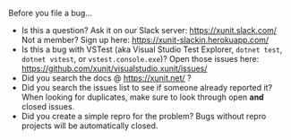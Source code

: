 Before you file a bug...

* Is this a question?
  Ask it on our Slack server: https://xunit.slack.com/
  Not a member? Sign up here: https://xunit-slackin.herokuapp.com/
* Is this a bug with VSTest (aka Visual Studio Test Explorer, `dotnet test`, `dotnet vstest`,
  or `vstest.console.exe`)? Open those issues here:
  https://github.com/xunit/visualstudio.xunit/issues/
* Did you search the docs @ https://xunit.net/ ?
* Did you search the issues list to see if someone already reported it?
  When looking for duplicates, make sure to look through open **and** closed issues.
* Did you create a simple repro for the problem?
  Bugs without repro projects will be automatically closed.
